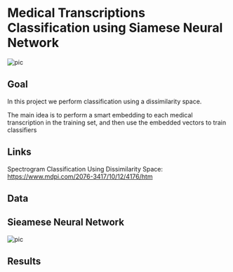 # Medical Transcriptions Classification using Siamese Neural Network

![pic](https://github.com/OdedMous/Medical-Transcriptions-Classification/blob/main/images/Medical_Transcription.jpg?raw=true)

## Goal
In this project we perform classification using a dissimilarity space.

The main idea is to perform a smart embedding to each medical transcription in the training set, and then use the embedded vectors to train classifiers 

## Links
Spectrogram Classification Using Dissimilarity Space: https://www.mdpi.com/2076-3417/10/12/4176/htm

## Data


## Sieamese Neural Network

![pic](https://github.com/OdedMous/Medical-Transcriptions-Classification/blob/main/images/giraffes.jpg?raw=true)

## Results

